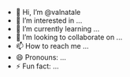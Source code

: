 - 👋 Hi, I’m @valnatale
- 👀 I’m interested in ...
- 🌱 I’m currently learning ...
- 💞️ I’m looking to collaborate on ...
- 📫 How to reach me ...
- 😄 Pronouns: ...
- ⚡ Fun fact: ...

<!---
valnatale/valnatale is a ✨ special ✨ repository because its `README.md` (this file) appears on your GitHub profile.
You can click the Preview link to take a look at your changes.
--->
